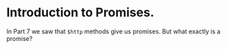 # Introduction to Promises.

In Part 7 we saw that `$http` methods give us promises. But what exactly is a
promise?

